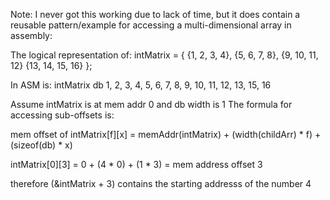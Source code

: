 Note: I never got this working due to lack of time, but it does contain a reusable pattern/example for accessing a multi-dimensional array in assembly:


The logical representation of:
intMatrix = 
{
   {1, 2, 3, 4},
   {5, 6, 7, 8},
   {9, 10, 11, 12}
   {13, 14, 15, 16}
};

In ASM is:
intMatrix db 1, 2, 3, 4, 5, 6, 7, 8, 9, 10, 11, 12, 13, 15, 16

Assume intMatrix is at mem addr 0 and db width is 1
The formula for accessing sub-offsets is:

mem offset of intMatrix[f][x] =
memAddr(intMatrix) + (width(childArr) * f)  + (sizeof(db) * x)

intMatrix[0][3] = 0 + (4 * 0) + (1 * 3) = mem address offset 3

therefore (&intMatrix + 3) contains the starting addresss of the number 4


